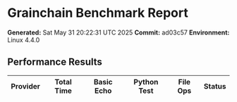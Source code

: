 # Grainchain Benchmark Report

**Generated:** Sat May 31 20:22:31 UTC 2025
**Commit:** ad03c57
**Environment:** Linux 4.4.0

## Performance Results

| Provider | Total Time | Basic Echo | Python Test | File Ops | Status |
|----------|------------|------------|-------------|----------|--------|
